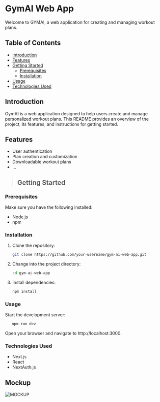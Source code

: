 # GymAI Web App

Welcome to GYMAI, a web application for creating and managing workout plans.

## Table of Contents
- [Introduction](#introduction "Introduction")
- [Features](#features "Features")
- [Getting Started](#getting-started "Fetting-Started")
  - [Prerequisites](#prerequisites "Pre-Requisites")
  - [Installation](#installation "Installation")
- [Usage](#usage "Usage")
- [Technologies Used](#technologies-used "Technologies-Used")

## Introduction

GymAI is a web application designed to help users create and manage personalized workout plans. This README provides an overview of the project, its features, and instructions for getting started.

## Features

- User authentication
- Plan creation and customization
- Downloadable workout plans
- ...

> ## Getting Started

### Prerequisites

Make sure you have the following installed:

- Node.js
- npm

### Installation

1. Clone the repository:

   ```bash
   git clone https://github.com/your-username/gym-ai-web-app.git
1. Change into the project directory:

   ```bash
   cd gym-ai-web-app
1. Install dependencies:

   ```bash
   npm install
### Usage

 Start the development server:
```bash
   npm run dev
```
Open your browser and navigate to http://localhost:3000.

### Technologies Used
- Next.js
- React
- NextAuth.js

## Mockup

![MOCKUP](../../img/diseño.png "Mockup")
